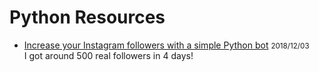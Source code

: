 # Python Resources

* [Increase your Instagram followers with a simple Python bot](https://towardsdatascience.com/increase-your-instagram-followers-with-a-simple-python-bot-fde048dce20d) <small>2018/12/03</small><br>
I got around 500 real followers in 4 days!